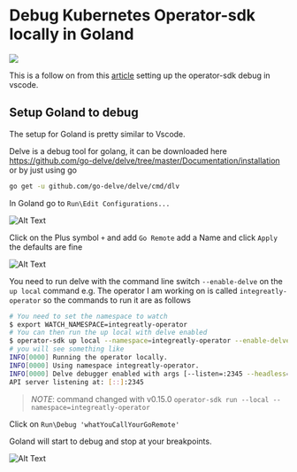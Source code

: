 
# Debug Kubernetes Operator-sdk locally in Goland

![](https://thepracticaldev.s3.amazonaws.com/i/4n0nt3dyb3k20u8h7d7x.png)



This is a follow on from this [article](https://austincunningham.ddns.net/2019/operatorvscode) setting up the operator-sdk debug in vscode. 

## Setup Goland to debug

The setup for Goland is pretty similar to Vscode.

Delve is a debug tool for golang, it can be downloaded here https://github.com/go-delve/delve/tree/master/Documentation/installation or by just using go
```bash
go get -u github.com/go-delve/delve/cmd/dlv 
```


In Goland go to `Run\Edit Configurations...`


![Alt Text](https://thepracticaldev.s3.amazonaws.com/i/qf038nul6d8l4pe9yxze.png)

Click on the Plus symbol `+` and add `Go Remote` add a Name and click `Apply` the defaults are fine

![Alt Text](https://thepracticaldev.s3.amazonaws.com/i/m7bjl80enlwc2kyz54zf.png)

You need to run delve with the command line switch `--enable-delve` on the `up local` command
e.g. The operator I am working on is called `integreatly-operator` so the commands to run it are as follows
```bash
# You need to set the namespace to watch 
$ export WATCH_NAMESPACE=integreatly-operator
# You can then run the up local with delve enabled
$ operator-sdk up local --namespace=integreatly-operator --enable-delve
# you will see something like
INFO[0000] Running the operator locally.                
INFO[0000] Using namespace integreatly-operator.        
INFO[0000] Delve debugger enabled with args [--listen=:2345 --headless=true --api-version=2 exec build/_output/bin/integreatly-operator-local --] 
API server listening at: [::]:2345
```
> *NOTE*: command changed with v0.15.0 `operator-sdk run --local --namespace=integreatly-operator`

Click on `Run\Debug 'whatYouCallYourGoRemote'`
 

Goland will start to debug and stop at your breakpoints.

![Alt Text](https://thepracticaldev.s3.amazonaws.com/i/nvstfw858uifuqw2i7uv.gif)